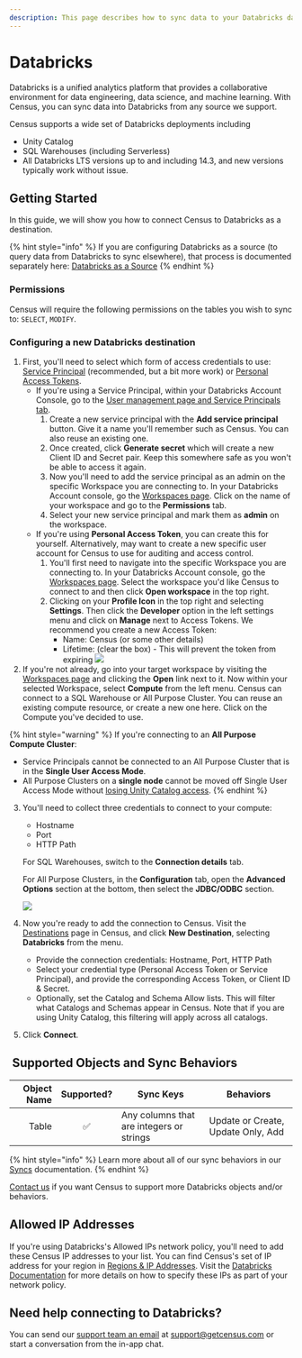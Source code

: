 ```yaml
---
description: This page describes how to sync data to your Databricks data warehouse.
---
```


# Databricks

Databricks is a unified analytics platform that provides a collaborative environment for data engineering, data science, and machine learning. With Census, you can sync data into Databricks from any source we support.

Census supports a wide set of Databricks deployments including

* Unity Catalog
* SQL Warehouses (including Serverless)
* All Databricks LTS versions up to and including 14.3, and new versions typically work without issue.

## Getting Started

In this guide, we will show you how to connect Census to Databricks as a destination.

{% hint style="info" %}
If you are configuring Databricks as a source (to query data from Databricks to sync elsewhere), that process is documented separately here: [Databricks as a Source](https://docs.getcensus.com/sources/available-sources/databricks)
{% endhint %}

### Permissions

Census will require the following permissions on the tables you wish to sync to: `SELECT`, `MODIFY`.

### Configuring a new Databricks destination

1. First, you'll need to select which form of access credentials to use: [Service Principal](https://docs.databricks.com/en/admin/users-groups/service-principals.html) (recommended, but a bit more work) or [Personal Access Tokens](https://docs.databricks.com/en/dev-tools/auth/pat.html).
   * If you're using a Service Principal, within your Databricks Account Console, go to the [User management page and Service Principals tab](https://accounts.cloud.databricks.com/users/serviceprincipals/).
     1. Create a new service principal with the **Add service principal** button. Give it a name you'll remember such as Census. You can also reuse an existing one.
     2. Once created, click **Generate secret** which will create a new Client ID and Secret pair. Keep this somewhere safe as you won't be able to access it again.
     3. Now you'll need to add the service principal as an admin on the specific Workspace you are connecting to. In your Databricks Account console, go the [Workspaces page](https://accounts.cloud.databricks.com/workspaces). Click on the name of your workspace and go to the **Permissions** tab.
     4. Select your new service principal and mark them as **admin** on the workspace.
   * If you're using **Personal Access Token**, you can create this for yourself. Alternatively, may want to create a new specific user account for Census to use for auditing and access control.
     1. You'll first need to navigate into the specific Workspace you are connecting to. In your Databricks Account console, go the [Workspaces page](https://accounts.cloud.databricks.com/workspaces). Select the workspace you'd like Census to connect to and then click **Open workspace** in the top right.
     2. Clicking on your **Profile Icon** in the top right and selecting **Settings**. Then click the **Developer** option in the left settings menu and click on **Manage** next to Access Tokens. We recommend you create a new Access Token:
        * Name: Census (or some other details)
        * Lifetime: (clear the box) - This will prevent the token from expiring ![](../../.gitbook/assets/screely-1619628186696.png)
2. If you're not already, go into your target workspace by visiting the [Workspaces page](https://accounts.cloud.databricks.com/workspaces) and clicking the **Open** link next to it. Now within your selected Workspace, select **Compute** from the left menu. Census can connect to a SQL Warehouse or All Purpose Cluster. You can reuse an existing compute resource, or create a new one here. Click on the Compute you've decided to use.

{% hint style="warning" %}
If you're connecting to an **All Purpose Compute Cluster**:

* Service Principals cannot be connected to an All Purpose Cluster that is in the **Single User Access Mode**.
* All Purpose Clusters on a **single node** cannot be moved off Single User Access Mode without [losing Unity Catalog access](https://docs.databricks.com/en/compute/configure.html#access-modes).
{% endhint %}

3.  You'll need to collect three credentials to connect to your compute:

    * Hostname
    * Port
    * HTTP Path

    For SQL Warehouses, switch to the **Connection details** tab.

    For All Purpose Clusters, in the **Configuration** tab, open the **Advanced Options** section at the bottom, then select the **JDBC/ODBC** section.

    ![](../../.gitbook/assets/screely-1619627622845.png)
4. Now you're ready to add the connection to Census. Visit the [Destinations](https://app.getcensus.com/destinations) page in Census, and click **New Destination**, selecting **Databricks** from the menu.
   * Provide the connection credentials: Hostname, Port, HTTP Path
   * Select your credential type (Personal Access Token or Service Principal), and provide the corresponding Access Token, or Client ID & Secret.
   * Optionally, set the Catalog and Schema Allow lists. This will filter what Catalogs and Schemas  appear in Census. Note that if you are using Unity Catalog, this filtering will apply across all catalogs.
5. Click **Connect**.

## ️ Supported Objects and Sync Behaviors <a href="#supported-objects-and-sync-behaviors" id="supported-objects-and-sync-behaviors"></a>

| **Object Name** | **Supported?** | **Sync Keys**                            | **Behaviors**                      |
| --------------: | :------------: | ---------------------------------------- | ---------------------------------- |
|           Table |        ✅       | Any columns that are integers or strings | Update or Create, Update Only, Add |

{% hint style="info" %}
Learn more about all of our sync behaviors in our [Syncs](../../syncs/core-concept/#sync-behaviors) documentation.
{% endhint %}

[Contact us](mailto:support@getcensus.com) if you want Census to support more Databricks objects and/or behaviors.

## Allowed IP Addresses <a href="#allowed-ip-addresses" id="allowed-ip-addresses"></a>

If you're using Databricks's Allowed IPs network policy, you'll need to add these Census IP addresses to your list. You can find Census's set of IP address for your region in [Regions & IP Addresses](https://docs.getcensus.com/misc/security-and-privacy/regions-and-ip-addresses#ip-addresses). Visit the [Databricks Documentation](https://docs.databricks.com/en/security/network/front-end/ip-access-list.html) for more details on how to specify these IPs as part of your network policy.

## Need help connecting to Databricks?

You can send our [support team an email](mailto:support@getcensus.com) at support@getcensus.com or start a conversation from the in-app chat.
